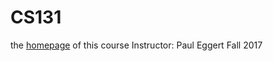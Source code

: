 # CS131
the [homepage](http://web.cs.ucla.edu/classes/fall17/cs131/) of this course
Instructor: Paul Eggert
Fall 2017